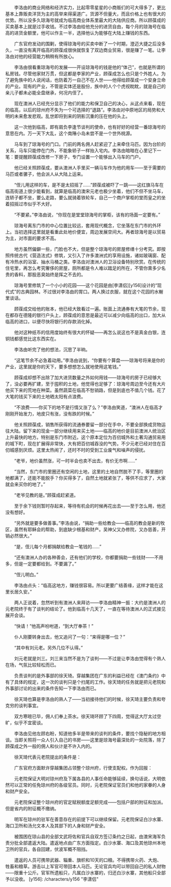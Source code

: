 　　李洛由的商业网络和经济实力，比起零零星星的小商贩们的可大得多了，更比基本上靠贩卖洋货为主的高举来得渠道广。货源不但量大，而且价格上也有很大的优势。所以没多久琼海号就成为临高商业体系里最大的大陆供应商。所以顾葆成的买卖基本上就是过手收钱。不过李洛由给他充分的进货自由，每个月的琼海号在临高的进货金额里，他可以作主一半，选择他认为能够在大陆上赚钱的东西。

　　广东官府发动的围剿，使得琼海号的买卖中断了一个时期，澄迈大捷之后没多久，一直没有离开临高的顾葆成很快就恢复了双边商业贸易，很是赚了一笔。让李洛由对他的经营能力稍稍有所放心。

　　李洛由很看重琼海号的发展——开设琼海号的钱是他的“体己”，也就是所谓的私房钱。尽管他家财万贯，但这都是李家的产业，顾葆成怎么也只是个外姓人。为了避免族中的人说闲话，也防着万一自己不在人世——他得给顾葆成一个安身立命的产业。现有的产业，不管是实体还是股份，族中的人个个虎视眈眈，就是自己的亲儿子都未必能全盘继承，何况内侄了。

　　现在澳洲人已经充分显示了他们的能力和保卫自己的决心，从这点来看，现在的临高，以后的琼州府不失为一个可选择的“退路”。李洛由对中原地区的局势和大明的未来愈发悲观。乱世即将到来的阴影沉重的压在他的头上。

　　这一次他到临高，即有肩负李逢节谈判的使命，也有好好的经营一番琼海号的意思在内。万一天下大乱，这个南陲小岛未尝不是一个世外桃源。

　　马车到了琼海号的门口。门前的两名佣人赶紧迎了上来牵住马匹。因为台阶的关系，马车只能停在门外，不能象轿子一样抬入宅内。李洛由暗暗在心里记下一笔：要提醒顾葆成改修一下房子，专门设置一个能够出入马车的门户。

　　他已经关照顾葆成，要从澳洲人手里买一辆马车作为他的用车——至于需要的马匹或者骡子，他会派人从大陆上运来。

　　“侄儿用这样的车，是不是太招摇了……”顾葆成被吓了一跳——这红旗马车在临高街道上很少能看到，就算是临高的澳宋元老也极少坐着，他们不但不坐马车，连轿子都不坐，要么走路，要么就骑着铁轮车，自己一个商户掌柜的堂而皇之的坐着招摇过市似乎不大好。

　　“不要紧。”李洛由说，“你现在是堂堂琼海号的掌柜，该有的场面一定要有。”

　　琼海号离东门市的中心位置比较远，套用现代概念，它坐落在东门市的外环上。当初选择这里就是看重此处地价便宜，周边发展空间大。再者琼海号是以贸易为主，对市面的要求不高。

　　地方虽然偏僻一些，门脸也不大，但是整个琼海号的房屋修缮十分考究。即按照传统古代《营造法式》修筑，又引入了许多澳洲式的享用设施，诸如玻璃窗、配有冷热水的浴室、抽水马桶之类。李洛由对澳洲人的卫浴设备特别欣赏。在传统的住宅里，再怎么考究奢侈的房屋，厕所都是令人难以踏足的所在，不管你熏多少名贵的香料，那股恶臭始终是挥之不去的。

　　琼海号里修筑了一个小小的花园——这个花园是由[李潇侣][y156]设计的“现代式”的古典园林。不过很对李洛由的胃口。两人换过衣服，就在这个花园的水榭里谈话。

　　顾葆成交给他的账本，他已经大致看过一遍。账面上流通券有大笔的节余，现在都存在德隆的银行户头上，顾葆成的意思是最近可以减少向临高的出口，加大从临高的进口，以便尽快将银行的存款消化掉。

　　他对这种纸币的信用度始终有很大的怀疑——再怎么说这也不是真金白银，连铜钱都感觉比这东西实在。

　　李洛由听完了他的想法，沉思了半晌。

　　“这笔节余不必急着动用。”李洛由说到，“你要有个算盘——琼海号将来是你的产业，这里就是你的天下，要多想想怎么就地使用这笔钱。”

　　顾葆成却想不出除了加大进货数量之外如何用钱——琼海号的房子已经够大了，没必要再扩建，至于囤积的土地，他觉得也足够了：琼海号周边至今还有大片他买下来的荒地在种菜。虽然蔬菜在临高不愁销路，但是到底也不值几个钱。花了大笔的钱买下来的土地晒太阳有点浪费。

　　“不浪费——你买下的地不是行情又涨了么？”李洛由笑道，“澳洲人在临高才刚刚开始发力，地皮只有涨，没有跌的时候。”

　　他关照顾葆成，销售所获得的流通券要留一部分在手中，不要全部换成货物运往大陆。留下来的现金一部分继续用来买土地——临高的地价是目前澳洲人统治区上升最快的地方。特别是东门市附近。这个原本定位为百仞城外和土著沟通贸易用的城下町，现在扩展得非常快，大有把百仞城吞没的气势。不少元老已经对住在百仞城感到厌烦。这里太热闹了，还时不时的受到工业废气和噪声的侵扰。

　　“老爷，地价虽然涨，可一时半会也卖不出去，有价无市啊……”

　　“当然，东门市的里圈还有空闲的土地，这里的土地自然脱不了手，等里圈的地都满了，还能不能脱手？你买得多了，自然土地就紧张了，等供不应求了，大家就会来买你的地了。”

　　“老爷见教的是。”顾葆成赶紧道。

　　至于余下钱则暂时存起来，等待有机会的时候再花出去——至于怎么用，他还没有想好。

　　“另外就是要多做善事。”李洛由说，“捐助一些给教会——临高的教会是新的牧区，虽然有耶稣会的帮助，到底缺少根基和财产。吴神父又办修院，又办慈善，开销必然很大。”

　　“是，侄儿每个月都捐献给教会一笔钱的……”

　　“还有澳洲人办的各种善会，还有他们的学校，你都要捐助一些钱财——不用多，但是一定要都给到。不要漏了。”

　　“侄儿明白。”

　　李洛由点头：“临高这地方，赚钱很容易。所以更要广结善缘，这样才能在这里长居久安。”

　　两人正说着，忽然听到有澳洲人来拜访——李洛由精神一振：大约是澳洲人的元老院终于有了谈判的结论了。他到临高十几天了，一直在等待澳洲人的正式接见展开会谈。

　　“快请！”他高声吩咐道，“到大厅奉茶！”

　　仆人刚要转身出去，他又追问了一句：“来得是哪一位？”

　　“其中有刘元老。另外几位不认得。”

　　刘元老就是刘三。刘三来当然不是为了谈判——不过是让李洛由觉得有个熟人在场，气氛比较轻松而已。

　　负责谈判的是外事部的徐天琦。穿越集团在广东的利益已经在《澳门条约》中有了具体的规定，这一次的谈判只是个扫尾的工作。徐天琦的任务就是把元老院和外事部讨论的出来的条件告知一下李洛由而已。

　　徐天琦也算是李洛由的熟人了——当初接待他们的时候，徐天琦主要负责和夸克穷的谈判事宜。

　　双方寒暄已毕，佣人们奉上茶水。徐天琦环顾了下四周，觉得这大厅太过空旷，似乎不宜密谈。

　　李洛由见他左顾右盼，知道他多半是带来的谈判的条件，要找个隐秘的地方相谈。当即关照将一众人引入自己的书房——这里是琼海号最深处的一处院落，除了顾葆成之外一般的佣人和伙计是不许入内的。

　　徐天琦代表元老院提出的条件是：

　　广东官府方面默许穿越集团占领整个琼州府，行使支配权。作为回报：

　　元老院保证大明对琼州府及下属各县的人事任命能够延续，换句话说，大明依然可以正常的任免琼州府的各级官员。同时，元老院保证官员们和他的家眷的人身和财产安全。

　　元老院保证整个琼州府的官定赋税额度足额完成——包括户部的附征和加派。但是省内的附征概不缴纳。

　　明军在琼州的驻军在善意存在的前提下可以继续保留。元老院保证白沙水寨、海口卫所和汤允文本人及其部下的人身和财产安全。

　　被围困在琼山县的全部文武将佐和官兵自双方签订条约之日起，由澳宋海军负责分批全部遣返大陆。遣返地点由广东方面指定。白沙水寨、海口及其他琼州本地卫所的官兵，各自回建，伏波军概不阻挡。

　　遣返的人员可携带武器、辎重、旗帜和10天的口粮。不得携带火药、大炮、牲畜和粮草。游击以上军官可带回本人马匹。无论官兵均可以带回自己的私人财物——限重十公斤。官军所遗船只，凡属白沙水寨的，归还白沙水寨，其他船只全部予以没收。
[y156]: /characters/y156 "李潇侣"
